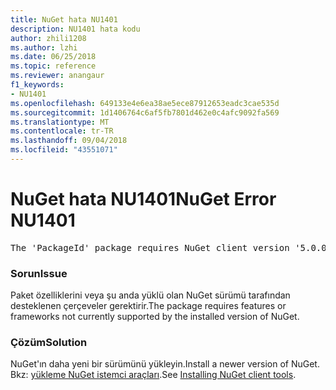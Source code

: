 ```yaml
---
title: NuGet hata NU1401
description: NU1401 hata kodu
author: zhili1208
ms.author: lzhi
ms.date: 06/25/2018
ms.topic: reference
ms.reviewer: anangaur
f1_keywords:
- NU1401
ms.openlocfilehash: 649133e4e6ea38ae5ece87912653eadc3cae535d
ms.sourcegitcommit: 1d1406764c6af5fb7801d462e0c4afc9092fa569
ms.translationtype: MT
ms.contentlocale: tr-TR
ms.lasthandoff: 09/04/2018
ms.locfileid: "43551071"
---
```

# <a name="nuget-error-nu1401"></a><span data-ttu-id="c285a-103">NuGet hata NU1401</span><span class="sxs-lookup"><span data-stu-id="c285a-103">NuGet Error NU1401</span></span>

<pre>The 'PackageId' package requires NuGet client version '5.0.0' or above, but the current NuGet version is '4.3.0'.</pre>

### <a name="issue"></a><span data-ttu-id="c285a-104">Sorun</span><span class="sxs-lookup"><span data-stu-id="c285a-104">Issue</span></span>
<span data-ttu-id="c285a-105">Paket özelliklerini veya şu anda yüklü olan NuGet sürümü tarafından desteklenen çerçeveler gerektirir.</span><span class="sxs-lookup"><span data-stu-id="c285a-105">The package requires features or frameworks not currently supported by the installed version of NuGet.</span></span>

### <a name="solution"></a><span data-ttu-id="c285a-106">Çözüm</span><span class="sxs-lookup"><span data-stu-id="c285a-106">Solution</span></span>
<span data-ttu-id="c285a-107">NuGet'ın daha yeni bir sürümünü yükleyin.</span><span class="sxs-lookup"><span data-stu-id="c285a-107">Install a newer version of NuGet.</span></span> <span data-ttu-id="c285a-108">Bkz: [yükleme NuGet istemci araçları](../../install-nuget-client-tools.md).</span><span class="sxs-lookup"><span data-stu-id="c285a-108">See [Installing NuGet client tools](../../install-nuget-client-tools.md).</span></span>